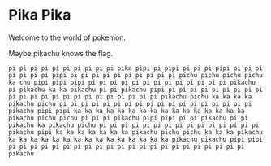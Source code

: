 # Pika Pika

Welcome to the world of pokemon.

Maybe pikachu knows the flag.

`pi pi pi pi pi pi pi pi pi pi pika pipi pi pipi pi pi pi pipi pi pi pi pi pi pi pi pipi pi pi pi pi pi pi pi pi pi pi pichu pichu pichu pichu ka chu pipi pipi pipi pi pi pi pi pi pi pi pi pi pi pi pi pi pikachu pi pikachu ka ka pikachu pi pi pikachu pipi pi pi pi pi pi pi pi pi pi pi pi pi pi pi pi pi pi pi pi pi pi pi pi pikachu pichu ka ka ka ka pikachu pichu pi pi pi pi pi pi pi pi pi pi pi pi pi pi pi pi pi pi pikachu pipi pipi ka ka ka ka ka ka ka ka ka ka ka ka ka ka ka ka pikachu pichu pichu pi pi pi pikachu pipi pipi pi pi pikachu pi pi pikachu ka pikachu pichu pi pi pi pi pi pi pi pi pi pi pi pi pi pi pi pikachu pipi ka ka ka ka ka ka ka pikachu pichu pichu ka ka ka pikachu ka ka ka ka ka ka ka ka ka ka ka ka ka ka ka pikachu pikachu pipi pipi pi pi pi pi pi pi pi pi pi pi pi pi pi pi pi pi pi pi pi pi pi pi pikachu` 
